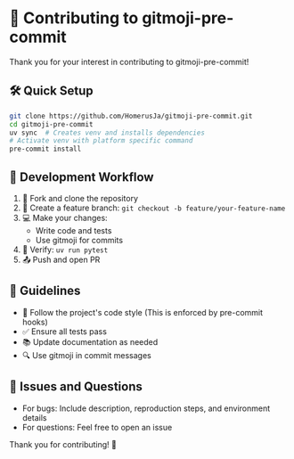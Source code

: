 # 🤝 Contributing to gitmoji-pre-commit

Thank you for your interest in contributing to gitmoji-pre-commit!

## 🛠️ Quick Setup

```bash
git clone https://github.com/HomerusJa/gitmoji-pre-commit.git
cd gitmoji-pre-commit
uv sync  # Creates venv and installs dependencies
# Activate venv with platform specific command
pre-commit install
```

## 🔄 Development Workflow

1. 🔱 Fork and clone the repository
2. 🌿 Create a feature branch: `git checkout -b feature/your-feature-name`
3. 💻 Make your changes:
   - Write code and tests
   - Use gitmoji for commits
4. 🧪 Verify: `uv run pytest`
5. 📤 Push and open PR

## 📝 Guidelines

- 🎯 Follow the project's code style (This is enforced by pre-commit hooks)
- ✅ Ensure all tests pass
- 📚 Update documentation as needed
- 🔍 Use gitmoji in commit messages

## 🐛 Issues and Questions

- For bugs: Include description, reproduction steps, and environment details
- For questions: Feel free to open an issue

Thank you for contributing! 🙏
